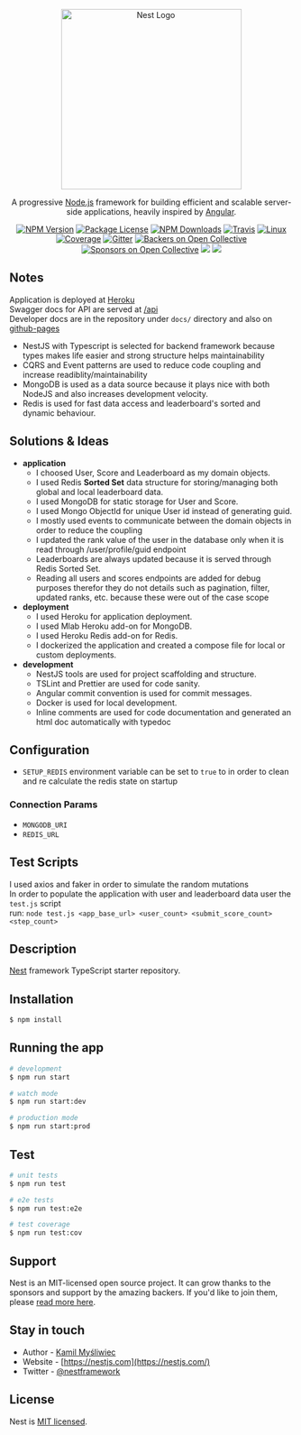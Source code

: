 <p align="center">
  <a href="http://nestjs.com/" target="blank"><img src="https://nestjs.com/img/logo_text.svg" width="320" alt="Nest Logo" /></a>
</p>

[travis-image]: https://api.travis-ci.org/nestjs/nest.svg?branch=master
[travis-url]: https://travis-ci.org/nestjs/nest
[linux-image]: https://img.shields.io/travis/nestjs/nest/master.svg?label=linux
[linux-url]: https://travis-ci.org/nestjs/nest

  <p align="center">A progressive <a href="http://nodejs.org" target="blank">Node.js</a> framework for building efficient and scalable server-side applications, heavily inspired by <a href="https://angular.io" target="blank">Angular</a>.</p>
    <p align="center">
<a href="https://www.npmjs.com/~nestjscore"><img src="https://img.shields.io/npm/v/@nestjs/core.svg" alt="NPM Version" /></a>
<a href="https://www.npmjs.com/~nestjscore"><img src="https://img.shields.io/npm/l/@nestjs/core.svg" alt="Package License" /></a>
<a href="https://www.npmjs.com/~nestjscore"><img src="https://img.shields.io/npm/dm/@nestjs/core.svg" alt="NPM Downloads" /></a>
<a href="https://travis-ci.org/nestjs/nest"><img src="https://api.travis-ci.org/nestjs/nest.svg?branch=master" alt="Travis" /></a>
<a href="https://travis-ci.org/nestjs/nest"><img src="https://img.shields.io/travis/nestjs/nest/master.svg?label=linux" alt="Linux" /></a>
<a href="https://coveralls.io/github/nestjs/nest?branch=master"><img src="https://coveralls.io/repos/github/nestjs/nest/badge.svg?branch=master#5" alt="Coverage" /></a>
<a href="https://gitter.im/nestjs/nestjs?utm_source=badge&utm_medium=badge&utm_campaign=pr-badge&utm_content=body_badge"><img src="https://badges.gitter.im/nestjs/nestjs.svg" alt="Gitter" /></a>
<a href="https://opencollective.com/nest#backer"><img src="https://opencollective.com/nest/backers/badge.svg" alt="Backers on Open Collective" /></a>
<a href="https://opencollective.com/nest#sponsor"><img src="https://opencollective.com/nest/sponsors/badge.svg" alt="Sponsors on Open Collective" /></a>
  <a href="https://paypal.me/kamilmysliwiec"><img src="https://img.shields.io/badge/Donate-PayPal-dc3d53.svg"/></a>
  <a href="https://twitter.com/nestframework"><img src="https://img.shields.io/twitter/follow/nestframework.svg?style=social&label=Follow"></a>
</p>
  <!--[![Backers on Open Collective](https://opencollective.com/nest/backers/badge.svg)](https://opencollective.com/nest#backer)
  [![Sponsors on Open Collective](https://opencollective.com/nest/sponsors/badge.svg)](https://opencollective.com/nest#sponsor)-->

## Notes

Application is deployed at [Heroku](https://gjg-leaderboard.herokuapp.com/)  
Swagger docs for API are served at [/api](https://gjg-leaderboard.herokuapp.com/api)  
Developer docs are in the repository under `docs/` directory and also on [github-pages](https://hamzali.github.io/gjg-leaderboard/)

- NestJS with Typescript is selected for backend framework because types makes life easier and strong structure helps maintainability
- CQRS and Event patterns are used to reduce code coupling and increase readiblity/maintainability
- MongoDB is used as a data source because it plays nice with both NodeJS and also increases development velocity.
- Redis is used for fast data access and leaderboard's sorted and dynamic behaviour.

## Solutions & Ideas

- **application**
  - I choosed User, Score and Leaderboard as my domain objects.
  - I used Redis **Sorted Set** data structure for storing/managing both global and local leaderboard data.
  - I used MongoDB for static storage for User and Score.
  - I used Mongo ObjectId for unique User id instead of generating guid.
  - I mostly used events to communicate between the domain objects in order to reduce the coupling
  - I updated the rank value of the user in the database only when it is read through /user/profile/guid endpoint
  - Leaderboards are always updated because it is served through Redis Sorted Set.
  - Reading all users and scores endpoints are added for debug purposes therefor they do not details such as pagination, filter, updated ranks, etc. because these were out of the case scope
- **deployment**
  - I used Heroku for application deployment.
  - I used Mlab Heroku add-on for MongoDB.
  - I used Heroku Redis add-on for Redis.
  - I dockerized the application and created a compose file for local or custom deployments.
- **development**
  - NestJS tools are used for project scaffolding and structure.
  - TSLint and Prettier are used for code sanity.
  - Angular commit convention is used for commit messages.
  - Docker is used for local development.
  - Inline comments are used for code documentation and generated an html doc automatically with typedoc

## Configuration

- `SETUP_REDIS` environment variable can be set to `true` to in order to clean and re calculate the redis state on startup

### Connection Params

- `MONGODB_URI`
- `REDIS_URL`

## Test Scripts

I used axios and faker in order to simulate the random mutations  
In order to populate the application with user and leaderboard data user the `test.js` script  
run: `node test.js <app_base_url> <user_count> <submit_score_count> <step_count>`

## Description

[Nest](https://github.com/nestjs/nest) framework TypeScript starter repository.

## Installation

```bash
$ npm install
```

## Running the app

```bash
# development
$ npm run start

# watch mode
$ npm run start:dev

# production mode
$ npm run start:prod
```

## Test

```bash
# unit tests
$ npm run test

# e2e tests
$ npm run test:e2e

# test coverage
$ npm run test:cov
```

## Support

Nest is an MIT-licensed open source project. It can grow thanks to the sponsors and support by the amazing backers. If you'd like to join them, please [read more here](https://docs.nestjs.com/support).

## Stay in touch

- Author - [Kamil Myśliwiec](https://kamilmysliwiec.com)
- Website - [https://nestjs.com](https://nestjs.com/)
- Twitter - [@nestframework](https://twitter.com/nestframework)

## License

Nest is [MIT licensed](LICENSE).
